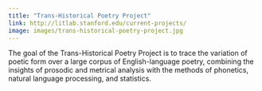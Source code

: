 ```yaml
---
title: "Trans-Historical Poetry Project"
link: http://litlab.stanford.edu/current-projects/
image: images/trans-historical-poetry-project.jpg
---
```

The goal of the Trans-Historical Poetry Project is to trace the variation of poetic form over a large corpus of English-language poetry, combining the insights of prosodic and metrical analysis with the methods of phonetics, natural language processing, and statistics. 
